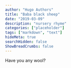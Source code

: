 ```yaml
---
author: "Hugo Authors"
title: "Baba black sheep"
date: "2019-03-09"
description: "nursery rhyme"
categories: ["placeholder"]
tags: ["markdown", "text"]
hideMeta: true
searchHidden: false
ShowBreadCrumbs: false
---
```


Have you any wool?
